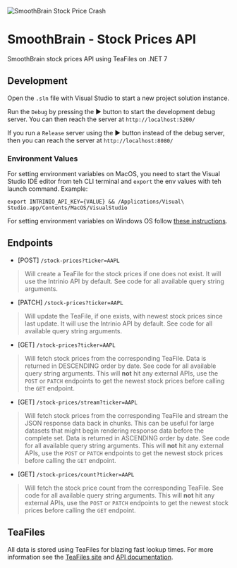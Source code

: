 ﻿
![SmoothBrain Stock Price Crash](https://cdnlearnblog.etmoney.com/wp-content/uploads/2022/09/7-Things-to-do-if-stock-markets-crash_1200x499.png "SmoothBrain Stock Price Crash")

# SmoothBrain - Stock Prices API

SmoothBrain stock prices API using TeaFiles on .NET 7

## Development

Open the `.sln` file with Visual Studio to start a new project solution instance.

Run the `Debug` by pressing the ▶ button to start the development debug server. You can then reach the server at `http://localhost:5200/`

If you run a `Release` server using the ▶ button instead of the debug server, then you can reach the server at `http://localhost:8080/`

### Environment Values

For setting environment variables on MacOS, you need to start the Visual Studio IDE editor from teh CLI terminal and `export` the env values with teh launch command. Example:

```
export INTRINIO_API_KEY={VALUE} && /Applications/Visual\ Studio.app/Contents/MacOS/VisualStudio
```

For setting environment variables on Windows OS follow [these instructions](https://stackoverflow.com/a/73021317/2221024).

## Endpoints

* [POST] `/stock-prices?ticker=AAPL`

> Will create a TeaFile for the stock prices if one does not exist. It will use the Intrinio API by default. See code for all available query string arguments.

* [PATCH] `/stock-prices?ticker=AAPL`

> Will update the TeaFile, if one exists, with newest stock prices since last update. It will use the Intrinio API by default. See code for all available query string arguments.

* [GET] `/stock-prices?ticker=AAPL`

> Will fetch stock prices from the corresponding TeaFile. Data is returned in DESCENDING order by date. See code for all available query string arguments. This will **not** hit any external APIs, use the `POST` or `PATCH` endpoints to get the newest stock prices before calling the `GET` endpoint.

* [GET] `/stock-prices/stream?ticker=AAPL`

> Will fetch stock prices from the corresponding TeaFile and stream the JSON response data back in chunks. This can be useful for large datasets that might begin rendering response data before the complete set. Data is returned in ASCENDING order by date. See code for all available query string arguments. This will **not** hit any external APIs, use the `POST` or `PATCH` endpoints to get the newest stock prices before calling the `GET` endpoint.


* [GET] `/stock-prices/count?ticker=AAPL`

> Will fetch the stock price count from the corresponding TeaFile. See code for all available query string arguments. This will **not** hit any external APIs, use the `POST` or `PATCH` endpoints to get the newest stock prices before calling the `GET` endpoint.

## TeaFiles

All data is stored using TeaFiles for blazing fast lookup times. For more information see the [TeaFiles site](http://discretelogics.com/teafiles/) and [API documentation](http://discretelogics.com/doc/teafiles.net/).
